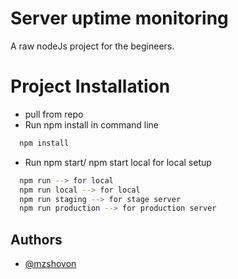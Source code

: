 
# Server uptime monitoring

A raw nodeJs project for the begineers.

# Project Installation

- pull from repo
- Run npm install in command line 
```bash
  npm install
```

- Run npm start/ npm start local for local setup
```bash
  npm run --> for local
  npm run local --> for local
  npm run staging --> for stage server
  npm run production --> for production server
```


## Authors

- [@mzshovon](https://www.github.com/mzshovon)

